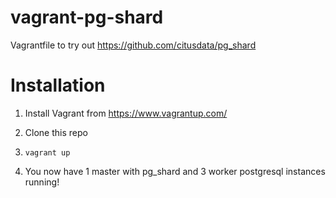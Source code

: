 # vagrant-pg-shard

Vagrantfile to try out https://github.com/citusdata/pg_shard

# Installation

1. Install Vagrant from <https://www.vagrantup.com/>

2. Clone this repo

3. `vagrant up`

4. You now have 1 master with pg_shard and 3 worker postgresql instances running!

